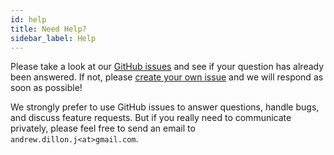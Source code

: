 ```yaml
---
id: help
title: Need Help?
sidebar_label: Help
---
```


Please take a look at our [GitHub issues](https://github.com/Hopding/pdf-lib/issues) and see if your question has already been answered. If not, please [create your own issue](https://github.com/Hopding/pdf-lib/issues/new) and we will respond as soon as possible!

We strongly prefer to use GitHub issues to answer questions, handle bugs, and discuss feature requests. But if you really need to communicate privately, please feel free to send an email to `andrew.dillon.j<at>gmail.com`.
